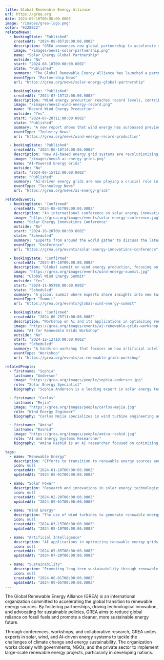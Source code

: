 ```yaml
---
title: Global Renewable Energy Alliance
url: https://grea.org
date: 2024-09-10T00:00:00.000Z
image: "/images/grea-logo.png"
color: "#228B22"
relatedNews:
  - bookingState: "Published"
    createdAt: "2024-08-05T10:00:00.000Z"
    description: "GREA announces new global partnership to accelerate solar energy adoption in developing countries."
    image: "/images/news1-solar-partnership.png"
    name: "Solar Energy Global Partnership"
    outside: "No"
    start: "2024-08-10T09:00:00.000Z"
    state: "Published"
    summary: "The Global Renewable Energy Alliance has launched a partnership to bring affordable solar power to underdeveloped regions."
    eventType: "Partnership News"
    url: "https://grea.org/news/solar-energy-global-partnership"

  - bookingState: "Published"
    createdAt: "2024-07-15T12:00:00.000Z"
    description: "Wind energy production reaches record levels, contributing significantly to the global renewable energy goals."
    image: "/images/news2-wind-energy-record.png"
    name: "Record Wind Energy Production"
    outside: "Yes"
    start: "2024-07-20T11:00:00.000Z"
    state: "Published"
    summary: "A new report shows that wind energy has surpassed previous production records, boosting global renewable energy targets."
    eventType: "Industry News"
    url: "https://grea.org/news/wind-energy-record-production"

  - bookingState: "Published"
    createdAt: "2024-06-10T14:00:00.000Z"
    description: "New AI-based energy grid systems are revolutionizing the management of renewable energy resources."
    image: "/images/news3-ai-energy-grids.png"
    name: "AI-Powered Energy Grids"
    outside: "No"
    start: "2024-06-15T12:00:00.000Z"
    state: "Published"
    summary: "AI-driven energy grids are now playing a crucial role in optimizing the use and distribution of renewable energy resources worldwide."
    eventType: "Technology News"
    url: "https://grea.org/news/ai-energy-grids"

relatedEvents:
  - bookingState: "Confirmed"
    createdAt: "2024-08-01T08:00:00.000Z"
    description: "An international conference on solar energy innovations and their role in the global energy transition."
    image: "https://grea.org/images/events/solar-energy-conference.jpg"
    name: "Solar Energy Innovations Conference"
    outside: "No"
    start: "2024-10-20T09:00:00.000Z"
    state: "Scheduled"
    summary: "Experts from around the world gather to discuss the latest innovations in solar technology and how they can support the global energy transition."
    eventType: "Conference"
    url: "https://grea.org/events/solar-energy-innovations-conference"

  - bookingState: "Confirmed"
    createdAt: "2024-07-10T09:00:00.000Z"
    description: "Global summit on wind energy production, focusing on breakthroughs in turbine technology."
    image: "https://grea.org/images/events/wind-energy-summit.jpg"
    name: "Global Wind Energy Summit"
    outside: "Yes"
    start: "2024-11-05T09:00:00.000Z"
    state: "Scheduled"
    summary: "A global summit where experts share insights into new turbine designs and wind energy’s increasing role in renewable energy strategies."
    eventType: "Summit"
    url: "https://grea.org/events/global-wind-energy-summit"

  - bookingState: "Confirmed"
    createdAt: "2024-06-25T11:00:00.000Z"
    description: "Workshop on AI and its applications in optimizing renewable energy grids."
    image: "https://grea.org/images/events/ai-renewable-grids-workshop.jpg"
    name: "AI for Renewable Grids Workshop"
    outside: "No"
    start: "2024-12-12T10:00:00.000Z"
    state: "Scheduled"
    summary: "A hands-on workshop that focuses on how artificial intelligence can optimize the management and efficiency of renewable energy grids."
    eventType: "Workshop"
    url: "https://grea.org/events/ai-renewable-grids-workshop"

relatedPeople:
  - firstname: "Sophia"
    lastname: "Anderson"
    image: "https://grea.org/images/people/sophia-anderson.jpg"
    role: "Solar Energy Specialist"
    biography: "Sophia Anderson is a leading expert in solar energy technologies and sustainable energy solutions, working on large-scale projects in developing nations."

  - firstname: "Carlos"
    lastname: "Mejia"
    image: "https://grea.org/images/people/carlos-mejia.jpg"
    role: "Wind Energy Engineer"
    biography: "Carlos Mejia specializes in wind turbine engineering and has played a key role in advancing the design and efficiency of wind energy systems."

  - firstname: "Amina"
    lastname: "Rashid"
    image: "https://grea.org/images/people/amina-rashid.jpg"
    role: "AI and Energy Systems Researcher"
    biography: "Amina Rashid is an AI researcher focused on optimizing renewable energy grids using advanced machine learning techniques."

tags:
  - name: "Renewable Energy"
    description: "Efforts to transition to renewable energy sources and reduce reliance on fossil fuels."
    icon: null
    createdAt: "2024-01-10T00:00:00.000Z"
    updatedAt: "2024-08-01T00:00:00.000Z"

  - name: "Solar Power"
    description: "Research and innovations in solar energy technologies and applications."
    icon: null
    createdAt: "2024-02-20T00:00:00.000Z"
    updatedAt: "2024-09-01T00:00:00.000Z"

  - name: "Wind Energy"
    description: "The use of wind turbines to generate renewable energy."
    icon: null
    createdAt: "2024-03-15T00:00:00.000Z"
    updatedAt: "2024-08-10T00:00:00.000Z"

  - name: "Artificial Intelligence"
    description: "AI applications in optimizing renewable energy grids and management systems."
    icon: null
    createdAt: "2024-05-05T00:00:00.000Z"
    updatedAt: "2024-07-20T00:00:00.000Z"

  - name: "Sustainability"
    description: "Promoting long-term sustainability through renewable energy and responsible resource management."
    icon: null
    createdAt: "2024-06-01T00:00:00.000Z"
    updatedAt: "2024-09-05T00:00:00.000Z"
---
```


The Global Renewable Energy Alliance (GREA) is an international organization committed to accelerating the global transition to renewable energy sources. By fostering partnerships, driving technological innovation, and advocating for sustainable policies, GREA aims to reduce global reliance on fossil fuels and promote a cleaner, more sustainable energy future.

Through conferences, workshops, and collaborative research, GREA unites experts in solar, wind, and AI-driven energy systems to tackle the challenges of climate change and energy sustainability. The organization works closely with governments, NGOs, and the private sector to implement large-scale renewable energy projects, particularly in developing nations.
